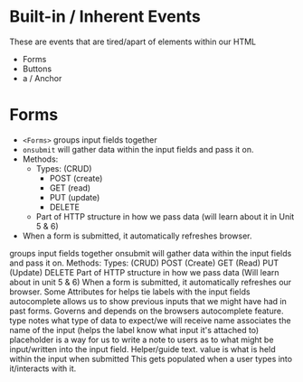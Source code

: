 # Built-in / Inherent Events
These are events that are tired/apart of elements within our HTML
- Forms 
- Buttons
- a / Anchor

# Forms

- `<Forms>` groups input fields together
- `onsubmit` will gather data within the input fields and pass it on.
- Methods:
    - Types: (CRUD)
        - POST (create)
        - GET (read)
        - PUT (update)
        - DELETE 
    - Part of HTTP structure in how we pass data (will learn about it in Unit 5 & 6)
- When a form is submitted, it automatically refreshes browser.

<form> groups input fields together
onsubmit will gather data within the input fields and pass it on.
Methods:
Types: (CRUD)
POST (Create)
GET (Read)
PUT (Update)
DELETE
Part of HTTP structure in how we pass data (Will learn about in unit 5 & 6)
When a form is submitted, it automatically refreshes our browser.
Some Attributes
for helps tie labels with the input fields
autocomplete allows us to show previous inputs that we might have had in past forms. Governs and depends on the browsers autocomplete feature.
type notes what type of data to expect/we will receive
name associates the name of the input (helps the label know what input it's attached to)
placeholder is a way for us to write a note to users as to what might be input/written into the input field. Helper/guide text.
value is what is held within the input when submitted
This gets populated when a user types into it/interacts with it.